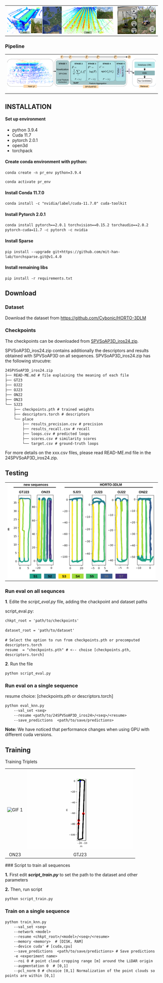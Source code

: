 
<table>
  <tr>
    <td align="center"> <img src="figs/3dmap.png"  style="width: 750px;"td>
    <td align="center"> <img src="figs/robots.png"   style="width: 270px;"td>
  </tr>
</table>


### Pipeline
<table>
  <tr>
<td align="center"> <img src="figs/pipeline.png"  td>
  </tr>
</table>

## INSTALLATION

#### Set up environment
- python 3.9.4
- Cuda 11.7
- pytorch 2.0.1
- open3d
- torchpack

#### Create conda environment with python:
```
conda create -n pr_env python=3.9.4
```
```
conda activate pr_env
```
#### Install Conda 11.7.0
```
conda install -c "nvidia/label/cuda-11.7.0" cuda-toolkit
```
#### Install Pytorch 2.0.1

```
conda install pytorch==2.0.1 torchvision==0.15.2 torchaudio==2.0.2 pytorch-cuda=11.7 -c pytorch -c nvidia
```
#### Install Sparse
```
pip install --upgrade git+https://github.com/mit-han-lab/torchsparse.git@v1.4.0
```

#### Install remaining libs
```
pip install -r requirements.txt
```


## Download 

### Dataset

Download the dataset from https://github.com/Cybonic/HORTO-3DLM


### Checkpoints 
The checkpoints can be downloaded from  [SPVSoAP3D_iros24.zip](https://nas-greenbotics.isr.uc.pt/drive/d/s/xkN8AYuu7uiP9n4kp2Am1fUNFxE2dLaa/bRgEMDjkuiBPCYZb9qKxFg7_3cZ50SXd-DLkgwc17OQs).

SPVSoAP3D_iros24.zip contains additionally the descriptors and results obtained with SPVSoAP3D on all sequences. SPVSoAP3D_iros24.zip has the following strucutre:
```
24SPVSoAP3D_iros24.zip
├── READ-ME.md # file explaining the meaning of each file 
├── GT23 
├── OJ22
├── OJ23
├── ON22
├── ON23
└── SJ23
    ├── checkpoints.pth # trained weights
    ├── descriptors.torch # descriptors
    └── place
        ├── results_precision.csv # precision 
        ├── results_recall.csv # recall 
        ├── loops.csv # predicted loops
        ├── scores.csv # similarity scores  
        └── target.csv # ground-truth loops

```
For more details on the xxx.csv files, please read READ-ME.md file in the 24SPVSoAP3D_iros24.zip.

## Testing

<table>
  <tr>
<td align="center"> <img src="figs/sequence.png"  td>
  </tr>
</table>

### Run eval on all sequnces

**1**. Edite the *script_eval.py* file, adding the chackpoint and dataset paths

script_eval.py:
```
chkpt_root = 'path/to/checkpoints'

dataset_root = 'path/to/dataset'

# Select the option to run from checkpoints.pth or precomputed descriptors.torch 
resume  = "checkpoints.pth" # <-- choise [checkpoints.pth, descriptors.torch]
```

**2**. Run the file
```
python script_eval.py
```

### Run eval on a single sequence 

resume choice: [checkpoints.pth or descriptors.torch]

```
python eval_knn.py 
    --val_set <seq>
    --resume <path/to/24SPVSoAP3D_iros24>/<seq>/<resume> 
    --save_predictions  <path/to/save/predictions>
```
**Note:** We have noticed that performance changes when using GPU with different cuda versions.  

## Training

Training Triplets
<table>
  <tr>
    <td  align="center"> <img src="figs/on23_triplet.gif" alt="GIF 1" style="width: 350px;"/> </td>
    <td align="center"> <img src="figs/gtj23_triplet.gif" alt="GIF 2" style="width: 350px;"/> </td>
  </tr>
  <tr>
    <td align="center"> ON23 </td>
    <td align="center"> GTJ23 </td>
  </tr>
</table>
### Script to train all sequences

**1.** First edit ***script_train.py***  to set the path to the dataset and other parameters   

**2.** Then, run script
```
python script_train.py 
```


### Train on a single sequence
```
python train_knn.py 
    --val_set <seq>
    --network <model>
    --resume <chkpt_root>/<model>/<seq>/<resume>
    --memory <memory>  # [DISK, RAM] 
    --device cuda' # [cuda,cpu]
    --save_predictions  <path/to/save/predictions> # Save predictions
    -e <experiment name>
    --roi 0 # point cloud cropping range [m] around the LiDAR origin 
    --augmentation 0  # [0,1] 
    --pcl_norm 0 # chcoice [0,1] Normalization of the point clouds so points are within [0,1]
```
